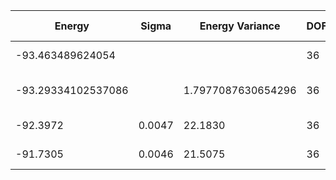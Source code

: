 | Energy             | Sigma   | Energy Variance     | DOF | Method                                                       | Data Repository |
|--------------------|---------|---------------------|-----|--------------------------------------------------------------|-----------------|
| -93.463489624054   |         |                     | 36  | Exact diagonalization                                        |                 |
| -93.29334102537086 |         | 1.7977087630654296  | 36  | DMRG (bond dimension = 2048)                                 |                 |
| -92.3972           | 0.0047  | 22.1830             | 36  | RBM (alpha = 1)                                              |                 |
| -91.7305           | 0.0046  | 21.5075             | 36  | Jastrow baseline                                             |                 |
